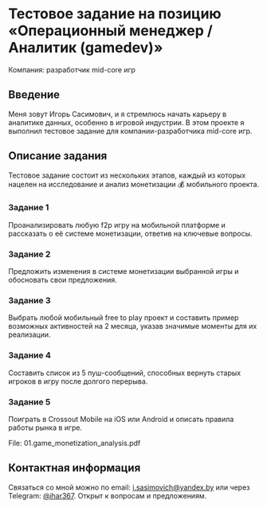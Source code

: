 # Тестовое задание на позицию «Операционный менеджер / Аналитик (gamedev)»

Компания: разработчик mid-core игр

## Введение

Меня зовут Игорь Сасимович, и я стремлюсь начать карьеру в аналитике данных, особенно в игровой индустрии. В этом проекте я выполнил тестовое задание для компании-разработчика mid-core игр.


## Описание задания
Тестовое задание состоит из нескольких этапов, каждый из которых нацелен на исследование и анализ монетизации 💰 мобильного проекта.

### Задание 1
Проанализировать любую f2p игру на мобильной платформе и рассказать о её системе монетизации, ответив на ключевые вопросы.

### Задание 2
Предложить изменения в системе монетизации выбранной игры и обосновать свои предложения.

### Задание 3
Выбрать любой мобильный free to play проект и составить пример возможных активностей на 2 месяца, указав значимые моменты для их реализации.

### Задание 4
Составить список из 5 пуш-сообщений, способных вернуть старых игроков в игру после долгого перерыва.

### Задание 5
Поиграть в Crossout Mobile на iOS или Android и описать правила работы рынка в игре.

File: 01.game_monetization_analysis.pdf


## Контактная информация
Связаться со мной можно по email: i.sasimovich@yandex.by или через Telegram: [@ihar367](http://t.me/ihar367).
Открыт к вопросам и предложениям.


